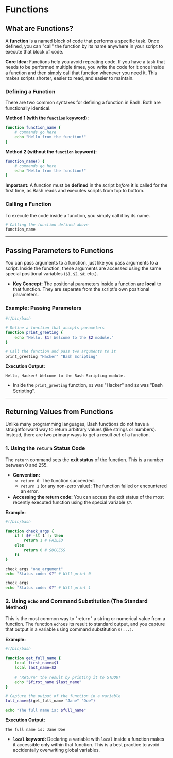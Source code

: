 # Functions

## What are Functions?

A **function** is a named block of code that performs a specific task. Once defined, you can "call" the function by its name anywhere in your script to execute that block of code.

**Core Idea:** Functions help you avoid repeating code. If you have a task that needs to be performed multiple times, you write the code for it once inside a function and then simply call that function whenever you need it. This makes scripts shorter, easier to read, and easier to maintain.

### Defining a Function
There are two common syntaxes for defining a function in Bash. Both are functionally identical.

**Method 1 (with the `function` keyword):**
```bash
function function_name {
    # commands go here
    echo "Hello from the function!"
}
```

**Method 2 (without the `function` keyword):**
```bash
function_name() {
    # commands go here
    echo "Hello from the function!"
}
```

**Important:** A function must be **defined** in the script *before* it is called for the first time, as Bash reads and executes scripts from top to bottom.

### Calling a Function
To execute the code inside a function, you simply call it by its name.
```bash
# Calling the function defined above
function_name
```

---

## Passing Parameters to Functions

You can pass arguments to a function, just like you pass arguments to a script. Inside the function, these arguments are accessed using the same special positional variables (`$1`, `$2`, `$#`, etc.).

*   **Key Concept:** The positional parameters inside a function are **local** to that function. They are separate from the script's own positional parameters.

### Example: Passing Parameters
```bash
#!/bin/bash

# Define a function that accepts parameters
function print_greeting {
    echo "Hello, $1! Welcome to the $2 module."
}

# Call the function and pass two arguments to it
print_greeting "Hacker" "Bash Scripting"
```
**Execution Output:**
```
Hello, Hacker! Welcome to the Bash Scripting module.
```
*   Inside the `print_greeting` function, `$1` was "Hacker" and `$2` was "Bash Scripting".

---

## Returning Values from Functions

Unlike many programming languages, Bash functions do not have a straightforward way to return arbitrary values (like strings or numbers). Instead, there are two primary ways to get a result *out* of a function.

### 1. Using the `return` Status Code
The `return` command sets the **exit status** of the function. This is a number between 0 and 255.

*   **Convention:**
    *   `return 0`: The function succeeded.
    *   `return 1` (or any non-zero value): The function failed or encountered an error.
*   **Accessing the return code:** You can access the exit status of the most recently executed function using the special variable `$?`.

**Example:**
```bash
#!/bin/bash

function check_args {
    if [ $# -lt 1 ]; then
        return 1 # FAILED
    else
        return 0 # SUCCESS
    fi
}

check_args "one_argument"
echo "Status code: $?" # Will print 0

check_args
echo "Status code: $?" # Will print 1
```

### 2. Using `echo` and Command Substitution (The Standard Method)
This is the most common way to "return" a string or numerical value from a function. The function `echo`es its result to standard output, and you capture that output in a variable using command substitution `$(...)`.

**Example:**
```bash
#!/bin/bash

function get_full_name {
    local first_name=$1
    local last_name=$2
    
    # "Return" the result by printing it to STDOUT
    echo "$first_name $last_name"
}

# Capture the output of the function in a variable
full_name=$(get_full_name "Jane" "Doe")

echo "The full name is: $full_name"
```
**Execution Output:**
```
The full name is: Jane Doe
```
*   **`local` keyword:** Declaring a variable with `local` inside a function makes it accessible only within that function. This is a best practice to avoid accidentally overwriting global variables.
